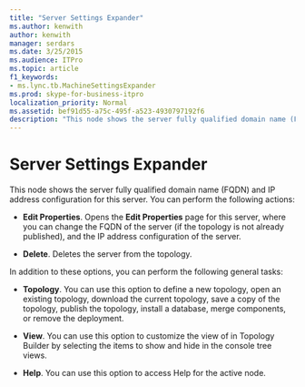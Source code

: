 ```yaml
---
title: "Server Settings Expander"
ms.author: kenwith
author: kenwith
manager: serdars
ms.date: 3/25/2015
ms.audience: ITPro
ms.topic: article
f1_keywords:
- ms.lync.tb.MachineSettingsExpander
ms.prod: skype-for-business-itpro
localization_priority: Normal
ms.assetid: bef91d55-a75c-495f-a523-4930797192f6
description: "This node shows the server fully qualified domain name (FQDN) and IP address configuration for this server. You can perform the following actions:"
---
```


# Server Settings Expander
 
This node shows the server fully qualified domain name (FQDN) and IP address configuration for this server. You can perform the following actions:
  
- **Edit Properties**. Opens the **Edit Properties** page for this server, where you can change the FQDN of the server (if the topology is not already published), and the IP address configuration of the server.
    
- **Delete**. Deletes the server from the topology.
    
In addition to these options, you can perform the following general tasks:
  
- **Topology**. You can use this option to define a new topology, open an existing topology, download the current topology, save a copy of the topology, publish the topology, install a database, merge components, or remove the deployment.
    
- **View**. You can use this option to customize the view of in Topology Builder by selecting the items to show and hide in the console tree views.
    
- **Help**. You can use this option to access Help for the active node.
    

